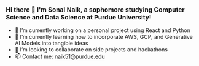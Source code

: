 ### Hi there 👋 I'm Sonal Naik, a sophomore studying Computer Science and Data Science at Purdue University!

- 🔭 I’m currently working on a personal project using React and Python
- 🌱 I’m currently learning how to incorporate AWS, GCP, and Generative AI Models into tangible ideas
- 👯 I’m looking to collaborate on side projects and hackathons
- 📫 Contact me: naik51@purdue.edu

<!--
**sonaln/sonaln** is a ✨ _special_ ✨ repository because its `README.md` (this file) appears on your GitHub profile.

Here are some ideas to get you started:

- 🔭 I’m currently working on ... 
- 🌱 I’m currently learning AWS and Generative AI Models
- 👯 I’m looking to collaborate on ...
- 🤔 I’m looking for help with ...
- 💬 Ask me about ...
- 📫 How to reach me: naik51@purdue.edu
- ⚡ Fun fact: ...
-->
